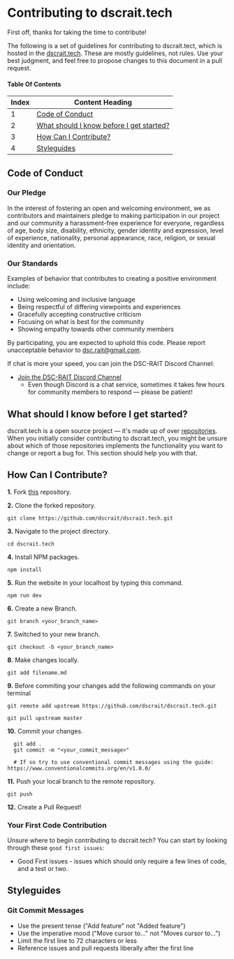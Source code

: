 # Contributing to dscrait.tech

First off, thanks for taking the time to contribute! 

The following is a set of guidelines for contributing to dscrait.tect, which is hosted in the [dscrait.tech](https://dscrait.tech). These are mostly guidelines, not rules. Use your best judgment, and feel free to propose changes to this document in a pull request.

#### Table Of Contents

Index | Content Heading
------------|--------------------------------
1 | [Code of Conduct](#code-of-conduct)
2 | [What should I know before I get started?](#what-should-i-know-before-i-get-started)
3 | [How Can I Contribute?](#how-can-i-contribute)
4 | [Styleguides](#styleguides)


## Code of Conduct

### Our Pledge

In the interest of fostering an open and welcoming environment, we as
contributors and maintainers pledge to making participation in our project and
our community a harassment-free experience for everyone, regardless of age, body
size, disability, ethnicity, gender identity and expression, level of experience,
nationality, personal appearance, race, religion, or sexual identity and
orientation.

### Our Standards

Examples of behavior that contributes to creating a positive environment
include:

* Using welcoming and inclusive language
* Being respectful of differing viewpoints and experiences
* Gracefully accepting constructive criticism
* Focusing on what is best for the community
* Showing empathy towards other community members

By participating, you are expected to uphold this code. Please report unacceptable behavior to [dsc.rait@gmail.com](dsc.rait@gmail.com).


If chat is more your speed, you can join the DSC-RAIT Discord Channel:

* [Join the DSC-RAIT Discord Channel](https://discord.com/channels/743724391296270377/749248351563677697)
    * Even though Discord is a chat service, sometimes it takes few hours for community members to respond &mdash; please be patient!
   

## What should I know before I get started?

dscrait.tech is a open source project &mdash; it's made up of over [repositories](https://github.com/dscrait/dscrait.tech). When you initially consider contributing to 
dscrait.tech, 
you might be unsure about which of those repositories implements the functionality you want to change or report a bug for. This section should help you with that.


## How Can I Contribute?

**1.** Fork [this](https://github.com/dscrait/dscrait.tech.git) repository.

**2.** Clone the forked repository.
```terminal
git clone https://github.com/dscrait/dscrait.tech.git
```

**3.** Navigate to the project directory.
```terminal
cd dscrait.tech
```

**4.** Install NPM packages.
```terminal
npm install
```
**5.** Run the website in your localhost by typing this command.
```terminal
npm run dev
```

**6.** Create a new Branch.
```terminal
git branch <your_branch_name>
```

**7.** Switched to your new branch.
```terminal
git checkout -b <your_branch_name>
```

**8.** Make changes locally.
```terminal
git add filename.md  
```

**9.** Before commiting your changes add the following commands on your terminal
```terminal 
git remote add upstream https://github.com/dscrait/dscrait.tech.git
```

```terminal
git pull upstream master
```

**10.** Commit your changes.

```terminal
  git add .
  git commit -m "<your_commit_message>"
  
  # If so try to use conventional commit messages using the guide: https://www.conventionalcommits.org/en/v1.0.0/
```

**11.** Push your local branch to the remote repository.
```terminal
git push 
```

**12.** Create a Pull Request! 


### Your First Code Contribution

Unsure where to begin contributing to dscrait.tech? You can start by looking through these `good first issues`:

* Good First issues - issues which should only require a few lines of code, and a test or two.

## Styleguides

### Git Commit Messages

* Use the present tense ("Add feature" not "Added feature")
* Use the imperative mood ("Move cursor to..." not "Moves cursor to...")
* Limit the first line to 72 characters or less
* Reference issues and pull requests liberally after the first line



 
